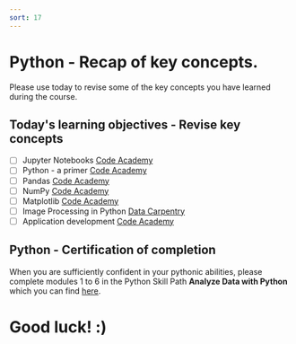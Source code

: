 ```yaml
---
sort: 17
---
```


# Python - Recap of key concepts.

Please use today to revise some of the key concepts you have learned during the course.

## Today's learning objectives - Revise key concepts

- [ ] Jupyter Notebooks [Code Academy](https://www.codecademy.com/articles/getting-started-with-jupyter)
- [ ] Python - a primer [Code Academy](https://www.codecademy.com/learn/learn-python-3)
- [ ] Pandas [Code Academy](https://www.codecademy.com/learn/data-processing-pandas)
- [ ] NumPy [Code Academy](https://www.codecademy.com/learn/intro-statistics-numpy/modules/dspath-intro-numpy)
- [ ] Matplotlib [Code Academy](https://www.codecademy.com/learn/data-visualization-python)
- [ ] Image Processing in Python [Data Carpentry](https://datacarpentry.org/image-processing/)
- [ ] Application development [Code Academy](https://www.codecademy.com/learn/learn-flask/modules/introduction-to-flask)

## Python - Certification of completion

When you are sufficiently confident in your pythonic abilities, please complete modules 1 to 6 in the Python Skill Path **Analyze Data with Python** which you can find [here](https://www.codecademy.com/learn/paths/analyze-data-with-python).


# Good luck! :)
